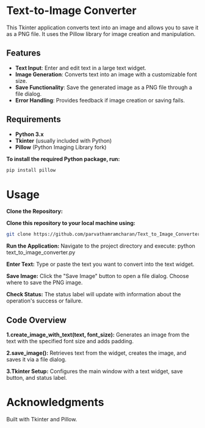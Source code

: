 # Text-to-Image Converter

This Tkinter application converts text into an image and allows you to save it as a PNG file. It uses the Pillow library for image creation and manipulation.

## Features

- **Text Input**: Enter and edit text in a large text widget.
- **Image Generation**: Converts text into an image with a customizable font size.
- **Save Functionality**: Save the generated image as a PNG file through a file dialog.
- **Error Handling**: Provides feedback if image creation or saving fails.

## Requirements

- **Python 3.x**
- **Tkinter** (usually included with Python)
- **Pillow** (Python Imaging Library fork)

**To install the required Python package, run:**

```bash
pip install pillow

```
# Usage
**Clone the Repository:**

**Clone this repository to your local machine using:**
```bash
git clone https://github.com/parvathamramcharan/Text_to_Image_Converter
```
**Run the Application:**
Navigate to the project directory and execute:
python text_to_image_converter.py


**Enter Text:**
Type or paste the text you want to convert into the text widget.

**Save Image:**
Click the "Save Image" button to open a file dialog. Choose where to save the PNG image.

**Check Status:**
The status label will update with information about the operation's success or failure.

## Code Overview
**1.create_image_with_text(text, font_size):**
Generates an image from the text with the specified font size and adds padding.

**2.save_image():**
Retrieves text from the widget, creates the image, and saves it via a file dialog.

**3.Tkinter Setup:**
Configures the main window with a text widget, save button, and status label.

# Acknowledgments
Built with Tkinter and Pillow.


